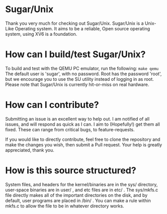 # Sugar/Unix
Thank you very much for checking out Sugar/Unix. Sugar/Unix is a Unix-Like Operating system. It aims to be a reliable, Open source operating system, using XV6 is a foundation.

# How can I build/test Sugar/Unix?
To build and test with the QEMU PC emulator, run the following:
`make qemu`
The default user is 'sugar', with no password. Root has the password 'root', but we encourage you to use the SU utility instead of logging in as root. Please note that Sugar/Unix is currently hit-or-miss on real hardware.

# How can I contribute?
Submitting an issue is an excellent way to help out. I am notified of all issues, and will respond as quick as I can. I aim to (Hopefully!) get them all fixed. These can range from critical bugs, to feature-requests.

If you would like to directly contribute, feel free to clone the repository and make the changes you wish, then submit a Pull request. Your help is greatly appreciated, thank you.

# How is this source structured?
System files, and headers for the kernel/binaries are in the sys/ directory, user-space binaries are in user/ , and etc files are in etc/ . The sys/mkfs.c file directly makes all of the important directories on the disk, and by default, user programs are placed in /bin/ . You can make a rule within mkfs.c to allow the file to be in whatever directory works.
